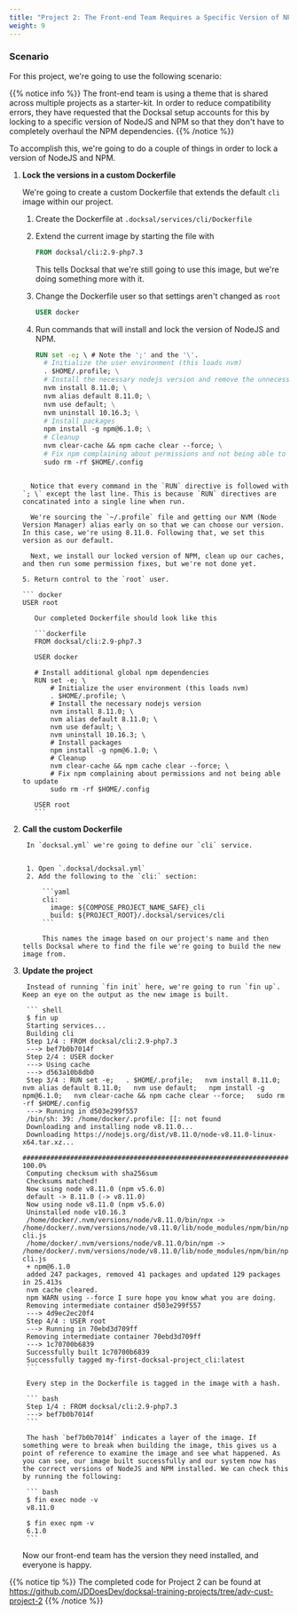 ```yaml
---
title: "Project 2: The Front-end Team Requires a Specific Version of NPM and NodeJS"
weight: 9
---
```


### Scenario

For this project, we're going to use the following scenario:

{{% notice info %}}
The front-end team is using a theme that is shared across multiple projects as a starter-kit. In order to reduce compatibility errors, they have requested that the Docksal setup accounts for this by locking to a specific version of NodeJS and NPM so that they don't have to completely overhaul the NPM dependencies.
{{% /notice %}}

To accomplish this, we're going to do a couple of things in order to lock a version of NodeJS and NPM.

1. **Lock the versions in a custom Dockerfile**

    We're going to create a custom Dockerfile that extends the default `cli` image within our project.

    1. Create the Dockerfile at `.docksal/services/cli/Dockerfile`
    2. Extend the current image by starting the file with

        ``` dockerfile
        FROM docksal/cli:2.9-php7.3
        ```

        This tells Docksal that we're still going to use this image, but we're doing something more with it.

    3. Change the Dockerfile user so that settings aren't changed as `root`

        ``` dockerfile
        USER docker
        ```

    4. Run commands that will install and lock the version of NodeJS and NPM.

        ``` dockerfile
        RUN set -e; \ # Note the ';' and the '\'.
          # Initialize the user environment (this loads nvm)
          . $HOME/.profile; \
          # Install the necessary nodejs version and remove the unnecessary version
          nvm install 8.11.0; \
          nvm alias default 8.11.0; \
          nvm use default; \
          nvm uninstall 10.16.3; \
          # Install packages
          npm install -g npm@6.1.0; \
          # Cleanup
          nvm clear-cache && npm cache clear --force; \
          # Fix npm complaining about permissions and not being able to update
          sudo rm -rf $HOME/.config
      ```

        Notice that every command in the `RUN` directive is followed with `; \` except the last line. This is because `RUN` directives are concatinated into a single line when run.

        We're sourcing the `~/.profile` file and getting our NVM (Node Version Manager) alias early on so that we can choose our version. In this case, we're using 8.11.0. Following that, we set this version as our default.

        Next, we install our locked version of NPM, clean up our caches, and then run some permission fixes, but we're not done yet.

    5. Return control to the `root` user.

      ``` docker
      USER root
      ```

          Our completed Dockerfile should look like this

          ```dockerfile
          FROM docksal/cli:2.9-php7.3

          USER docker

          # Install additional global npm dependencies
          RUN set -e; \
              # Initialize the user environment (this loads nvm)
              . $HOME/.profile; \
              # Install the necessary nodejs version
              nvm install 8.11.0; \
              nvm alias default 8.11.0; \
              nvm use default; \
              nvm uninstall 10.16.3; \
              # Install packages
              npm install -g npm@6.1.0; \
              # Cleanup
              nvm clear-cache && npm cache clear --force; \
              # Fix npm complaining about permissions and not being able to update
              sudo rm -rf $HOME/.config

          USER root
          ```

2. **Call the custom Dockerfile**

        In `docksal.yml` we're going to define our `cli` service.


        1. Open `.docksal/docksal.yml`
        2. Add the following to the `cli:` section:

            ```yaml
            cli:
              image: ${COMPOSE_PROJECT_NAME_SAFE}_cli
              build: ${PROJECT_ROOT}/.docksal/services/cli
            ```

            This names the image based on our project's name and then tells Docksal where to find the file we're going to build the new image from.

3. **Update the project**

        Instead of running `fin init` here, we're going to run `fin up`. Keep an eye on the output as the new image is built.

        ``` shell
        $ fin up
        Starting services...
        Building cli
        Step 1/4 : FROM docksal/cli:2.9-php7.3
        ---> bef7b0b7014f
        Step 2/4 : USER docker
        ---> Using cache
        ---> d563a10b8db0
        Step 3/4 : RUN set -e;   . $HOME/.profile;   nvm install 8.11.0;   nvm alias default 8.11.0;   nvm use default;   npm install -g npm@6.1.0;   nvm clear-cache && npm cache clear --force;   sudo rm -rf $HOME/.config
        ---> Running in d503e299f557
        /bin/sh: 39: /home/docker/.profile: [[: not found
        Downloading and installing node v8.11.0...
        Downloading https://nodejs.org/dist/v8.11.0/node-v8.11.0-linux-x64.tar.xz...
        ######################################################################## 100.0%
        Computing checksum with sha256sum
        Checksums matched!
        Now using node v8.11.0 (npm v5.6.0)
        default -> 8.11.0 (-> v8.11.0)
        Now using node v8.11.0 (npm v5.6.0)
        Uninstalled node v10.16.3
        /home/docker/.nvm/versions/node/v8.11.0/bin/npx -> /home/docker/.nvm/versions/node/v8.11.0/lib/node_modules/npm/bin/npx-cli.js
        /home/docker/.nvm/versions/node/v8.11.0/bin/npm -> /home/docker/.nvm/versions/node/v8.11.0/lib/node_modules/npm/bin/npm-cli.js
        + npm@6.1.0
        added 247 packages, removed 41 packages and updated 129 packages in 25.413s
        nvm cache cleared.
        npm WARN using --force I sure hope you know what you are doing.
        Removing intermediate container d503e299f557
        ---> 4d9ec2ec20f4
        Step 4/4 : USER root
        ---> Running in 70ebd3d709ff
        Removing intermediate container 70ebd3d709ff
        ---> 1c70700b6839
        Successfully built 1c70700b6839
        Successfully tagged my-first-docksal-project_cli:latest
        ```

        Every step in the Dockerfile is tagged in the image with a hash.

        ``` bash
        Step 1/4 : FROM docksal/cli:2.9-php7.3
        ---> bef7b0b7014f
        ```

        The hash `bef7b0b7014f` indicates a layer of the image. If something were to break when building the image, this gives us a point of reference to examine the image and see what happened. As you can see, our image built successfully and our system now has the correct versions of NodeJS and NPM installed. We can check this by running the following:

        ``` bash
        $ fin exec node -v
        v8.11.0

        $ fin exec npm -v
        6.1.0
        ```

    Now our front-end team has the version they need installed, and everyone is happy.

{{% notice tip %}}
The completed code for Project 2 can be found at https://github.com/JDDoesDev/docksal-training-projects/tree/adv-cust-project-2
{{% /notice %}}
